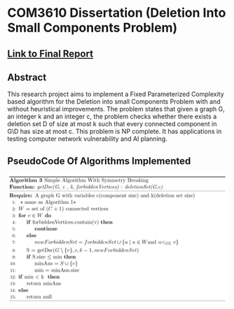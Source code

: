 # COM3610 Dissertation (Deletion Into Small Components Problem)

## [Link to Final Report](https://www.dropbox.com/s/53v9hf1tmj4nqq6/The_University_of_Sheffield__Computer_Science_Report.pdf?dl=0)

## Abstract
This research project aims to implement a Fixed Parameterized Complexity based algorithm
for the Deletion into small Components Problem with and without heuristical improvements.
The problem states that given a graph G, an integer k and an integer c, the problem checks
whether there exists a deletion set D of size at most k such that every connected component
in G\D has size at most c. This problem is NP complete. It has applications in testing
computer network vulnerability and AI planning.


## PseudoCode Of Algorithms Implemented

![alt text](https://github.com/theBrownbug/COM3610/blob/master/images/1.png?raw=true)
